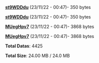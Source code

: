 [**st9WDDdu**](/data/st9WDDdu.txt) (23/11/22 - 00:47)- 350 bytes

[**st9WDDdu**](/data/st9WDDdu.txt) (23/11/22 - 00:47)- 350 bytes

[**MUegHpv7**](/data/MUegHpv7.txt) (23/11/22 - 00:47)- 3868 bytes

[**MUegHpv7**](/data/MUegHpv7.txt) (23/11/22 - 00:47)- 3868 bytes

**Total Datas**: 4425

**Total Size**: 24.00 MB / 24.0 MB